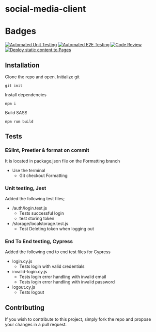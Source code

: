 # social-media-client

# Badges

[![Automated Unit Testing](https://github.com/Miksel90/social-media-client/actions/workflows/unit-testing.yml/badge.svg)](https://github.com/Miksel90/social-media-client/actions/workflows/unit-testing.yml)
[![Automated E2E Testing](https://github.com/Miksel90/social-media-client/actions/workflows/e2e.yml/badge.svg)](https://github.com/Miksel90/social-media-client/actions/workflows/e2e.yml)
[![Code Review](https://github.com/Miksel90/social-media-client/actions/workflows/gpt.yml/badge.svg)](https://github.com/Miksel90/social-media-client/actions/workflows/gpt.yml)
[![Deploy static content to Pages](https://github.com/Miksel90/social-media-client/actions/workflows/pages.yml/badge.svg)](https://github.com/Miksel90/social-media-client/actions/workflows/pages.yml)

## Installation

Clone the repo and open.
Initialize git

```
git init
```

Install dependencies

```
npm i
```

Build SASS

```
npm run build
```

## Tests

### ESlint, Preetier & format on commit
It is located in package.json file on the Formatting branch

- Use the terminal 
  - Git checkout Formatting

### Unit testing, Jest

Added the following test files;

- /auth/login.test.js
  - Tests successful login
  - test storing token
- /storage/localstorage.test.js
  - Test Deleting token when logging out

### End To End testing, Cypress

Added the following end to end test files for Cypress

- login.cy.js
  - Tests login with valid credentials
- invalid-login.cy.js
  - Tests login error handling with invalid email
  - Tests login error handling with invalid password
- logout.cy.js
  - Tests logout

## Contributing

If you wish to contribute to this project, simply fork the repo and propose your changes in a pull request.
